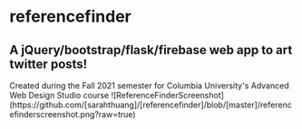 # referencefinder
<h2> A jQuery/bootstrap/flask/firebase web app to art twitter posts! </h2>
Created during the Fall 2021 semester for Columbia University's Advanced Web Design Studio course  
![ReferenceFinderScreenshot](https://github.com/[sarahthuang]/[referencefinder]/blob/[master]/referencefinderscreenshot.png?raw=true)


